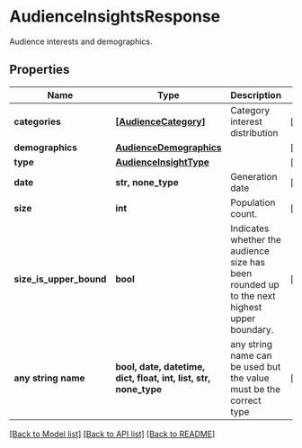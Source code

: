 # AudienceInsightsResponse

Audience interests and demographics.

## Properties
Name | Type | Description | Notes
------------ | ------------- | ------------- | -------------
**categories** | [**[AudienceCategory]**](AudienceCategory.md) | Category interest distribution | [optional] 
**demographics** | [**AudienceDemographics**](AudienceDemographics.md) |  | [optional] 
**type** | [**AudienceInsightType**](AudienceInsightType.md) |  | [optional] 
**date** | **str, none_type** | Generation date | [optional] 
**size** | **int** | Population count. | [optional] 
**size_is_upper_bound** | **bool** | Indicates whether the audience size has been rounded up to the next highest upper boundary. | [optional] 
**any string name** | **bool, date, datetime, dict, float, int, list, str, none_type** | any string name can be used but the value must be the correct type | [optional]

[[Back to Model list]](../README.md#documentation-for-models) [[Back to API list]](../README.md#documentation-for-api-endpoints) [[Back to README]](../README.md)


